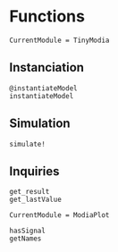 # Functions

```@meta
CurrentModule = TinyModia
```


## Instanciation

```@docs
@instantiateModel
instantiateModel
```

## Simulation

```@docs
simulate!
```

## Inquiries

```@docs
get_result
get_lastValue
```

```@meta
CurrentModule = ModiaPlot
```

```@docs
hasSignal
getNames
```

